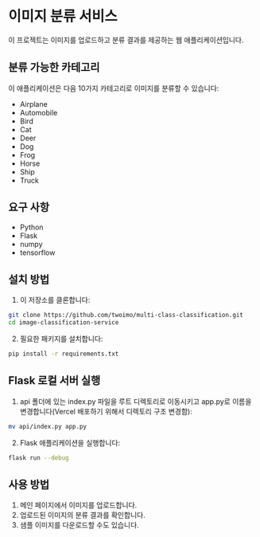 # 이미지 분류 서비스

이 프로젝트는 이미지를 업로드하고 분류 결과를 제공하는 웹 애플리케이션입니다.

## 분류 가능한 카테고리

이 애플리케이션은 다음 10가지 카테고리로 이미지를 분류할 수 있습니다:

- Airplane
- Automobile
- Bird
- Cat
- Deer
- Dog
- Frog
- Horse
- Ship
- Truck

## 요구 사항

- Python
- Flask
- numpy
- tensorflow

## 설치 방법

1. 이 저장소를 클론합니다:

```bash
git clone https://github.com/twoimo/multi-class-classification.git
cd image-classification-service
```

2. 필요한 패키지를 설치합니다:

```bash
pip install -r requirements.txt
```

## Flask 로컬 서버 실행

1. api 폴더에 있는 index.py 파일을 루트 디렉토리로 이동시키고 app.py로 이름을 변경합니다(Vercel 배포하기 위해서 디렉토리 구조 변경함):
   
```bash
mv api/index.py app.py
```

2. Flask 애플리케이션을 실행합니다:

```bash
flask run --debug
```

## 사용 방법

1. 메인 페이지에서 이미지를 업로드합니다.
2. 업로드된 이미지의 분류 결과를 확인합니다.
3. 샘플 이미지를 다운로드할 수도 있습니다.
